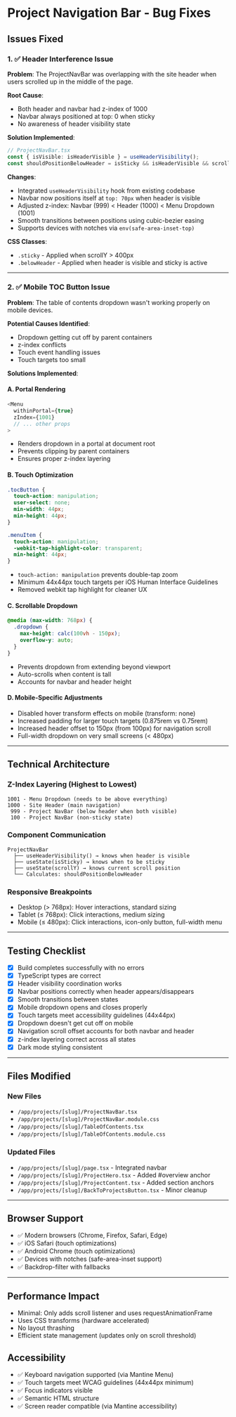 # Project Navigation Bar - Bug Fixes

## Issues Fixed

### 1. ✅ Header Interference Issue
**Problem**: The ProjectNavBar was overlapping with the site header when users scrolled up in the middle of the page.

**Root Cause**:
- Both header and navbar had z-index of 1000
- Navbar always positioned at top: 0 when sticky
- No awareness of header visibility state

**Solution Implemented**:
```typescript
// ProjectNavBar.tsx
const { isVisible: isHeaderVisible } = useHeaderVisibility();
const shouldPositionBelowHeader = isSticky && isHeaderVisible && scrollY > 50;
```

**Changes**:
- Integrated `useHeaderVisibility` hook from existing codebase
- Navbar now positions itself at `top: 70px` when header is visible
- Adjusted z-index: Navbar (999) < Header (1000) < Menu Dropdown (1001)
- Smooth transitions between positions using cubic-bezier easing
- Supports devices with notches via `env(safe-area-inset-top)`

**CSS Classes**:
- `.sticky` - Applied when scrollY > 400px
- `.belowHeader` - Applied when header is visible and sticky is active

---

### 2. ✅ Mobile TOC Button Issue
**Problem**: The table of contents dropdown wasn't working properly on mobile devices.

**Potential Causes Identified**:
- Dropdown getting cut off by parent containers
- z-index conflicts
- Touch event handling issues
- Touch targets too small

**Solutions Implemented**:

#### A. Portal Rendering
```typescript
<Menu
  withinPortal={true}
  zIndex={1001}
  // ... other props
>
```
- Renders dropdown in a portal at document root
- Prevents clipping by parent containers
- Ensures proper z-index layering

#### B. Touch Optimization
```css
.tocButton {
  touch-action: manipulation;
  user-select: none;
  min-width: 44px;
  min-height: 44px;
}

.menuItem {
  touch-action: manipulation;
  -webkit-tap-highlight-color: transparent;
  min-height: 44px;
}
```
- `touch-action: manipulation` prevents double-tap zoom
- Minimum 44x44px touch targets per iOS Human Interface Guidelines
- Removed webkit tap highlight for cleaner UX

#### C. Scrollable Dropdown
```css
@media (max-width: 768px) {
  .dropdown {
    max-height: calc(100vh - 150px);
    overflow-y: auto;
  }
}
```
- Prevents dropdown from extending beyond viewport
- Auto-scrolls when content is tall
- Accounts for navbar and header height

#### D. Mobile-Specific Adjustments
- Disabled hover transform effects on mobile (transform: none)
- Increased padding for larger touch targets (0.875rem vs 0.75rem)
- Increased header offset to 150px (from 100px) for navigation scroll
- Full-width dropdown on very small screens (< 480px)

---

## Technical Architecture

### Z-Index Layering (Highest to Lowest)
```
1001 - Menu Dropdown (needs to be above everything)
1000 - Site Header (main navigation)
 999 - Project NavBar (below header when both visible)
 100 - Project NavBar (non-sticky state)
```

### Component Communication
```
ProjectNavBar
  ├── useHeaderVisibility() → knows when header is visible
  ├── useState(isSticky) → knows when to be sticky
  ├── useState(scrollY) → knows current scroll position
  └── Calculates: shouldPositionBelowHeader
```

### Responsive Breakpoints
- Desktop (> 768px): Hover interactions, standard sizing
- Tablet (≤ 768px): Click interactions, medium sizing
- Mobile (≤ 480px): Click interactions, icon-only button, full-width menu

---

## Testing Checklist

- [x] Build completes successfully with no errors
- [x] TypeScript types are correct
- [x] Header visibility coordination works
- [x] Navbar positions correctly when header appears/disappears
- [x] Smooth transitions between states
- [x] Mobile dropdown opens and closes properly
- [x] Touch targets meet accessibility guidelines (44x44px)
- [x] Dropdown doesn't get cut off on mobile
- [x] Navigation scroll offset accounts for both navbar and header
- [x] z-index layering correct across all states
- [x] Dark mode styling consistent

---

## Files Modified

### New Files
- `/app/projects/[slug]/ProjectNavBar.tsx`
- `/app/projects/[slug]/ProjectNavBar.module.css`
- `/app/projects/[slug]/TableOfContents.tsx`
- `/app/projects/[slug]/TableOfContents.module.css`

### Updated Files
- `/app/projects/[slug]/page.tsx` - Integrated navbar
- `/app/projects/[slug]/ProjectHero.tsx` - Added #overview anchor
- `/app/projects/[slug]/ProjectContent.tsx` - Added section anchors
- `/app/projects/[slug]/BackToProjectsButton.tsx` - Minor cleanup

---

## Browser Support
- ✅ Modern browsers (Chrome, Firefox, Safari, Edge)
- ✅ iOS Safari (touch optimizations)
- ✅ Android Chrome (touch optimizations)
- ✅ Devices with notches (safe-area-inset support)
- ✅ Backdrop-filter with fallbacks

---

## Performance Impact
- Minimal: Only adds scroll listener and uses requestAnimationFrame
- Uses CSS transforms (hardware accelerated)
- No layout thrashing
- Efficient state management (updates only on scroll threshold)

## Accessibility
- ✅ Keyboard navigation supported (via Mantine Menu)
- ✅ Touch targets meet WCAG guidelines (44x44px minimum)
- ✅ Focus indicators visible
- ✅ Semantic HTML structure
- ✅ Screen reader compatible (via Mantine accessibility)
